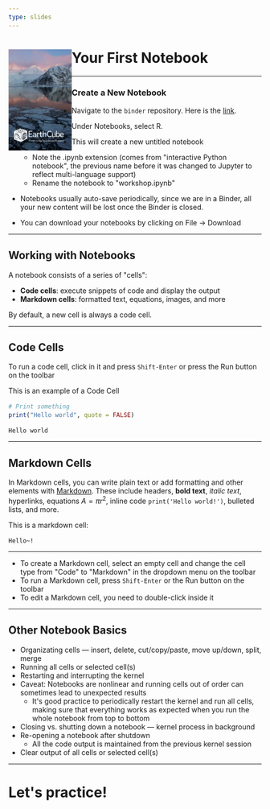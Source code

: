 ```yaml
---
type: slides
---
```


<div><h1><img src="https://github.com/throughput-ec/ec-workshops/blob/main/static/module1/00_ec_slide1.png?raw=true" alt="EC Theme" width=25% align="left"/>Your First Notebook</h1></div>

---

### Create a New Notebook

- Navigate to the `binder` repository. Here is the [link]('https://mybinder.org/v2/gh/throughput-ec/ec-binder/HEAD').

- Under Notebooks, select R.
- This will create a new untitled notebook
  - Note the .ipynb extension (comes from "interactive Python notebook", the previous name before it was changed to Jupyter to reflect multi-language support)
  - Rename the notebook to "workshop.ipynb"

- Notebooks usually auto-save periodically, since we are in a Binder, all your new content will be lost once the Binder is closed.
- You can download your notebooks by clicking on File -> Download
---

## Working with Notebooks

A notebook consists of a series of "cells":
- **Code cells**: execute snippets of code and display the output
- **Markdown cells**: formatted text, equations, images, and more

By default, a new cell is always a code cell.

---

## Code Cells

To run a code cell, click in it and press `Shift-Enter` or press the Run button on the toolbar

This is an example of a Code Cell

```r
# Print something
print("Hello world", quote = FALSE)
```

```out
Hello world
```

---

## Markdown Cells

In Markdown cells, you can write plain text or add formatting and other elements with [Markdown](https://github.com/adam-p/markdown-here/wiki/Markdown-Cheatsheet). These include headers, **bold text**, *italic text*, hyperlinks, equations $A=\pi r^2$, inline code `print('Hello world!')`, bulleted lists, and more.


This is a markdown cell:
```
Hello~!
```
---


- To create a Markdown cell, select an empty cell and change the cell type from "Code" to "Markdown" in the dropdown menu on the toolbar
- To run a Markdown cell, press `Shift-Enter` or the Run button on the toolbar
- To edit a Markdown cell, you need to double-click inside it

---

## Other Notebook Basics

- Organizating cells &mdash; insert, delete, cut/copy/paste, move up/down, split, merge
- Running all cells or selected cell(s)
- Restarting and interrupting the kernel
- Caveat: Notebooks are nonlinear and running cells out of order can sometimes lead to unexpected results
  - It's good practice to periodically restart the kernel and run all cells, making sure that everything works as expected when you run the whole notebook from top to bottom
- Closing vs. shutting down a notebook &mdash; kernel process in background
- Re-opening a notebook after shutdown
  - All the code output is maintained from the previous kernel session
- Clear output of all cells or selected cell(s)

---

# Let's practice!
